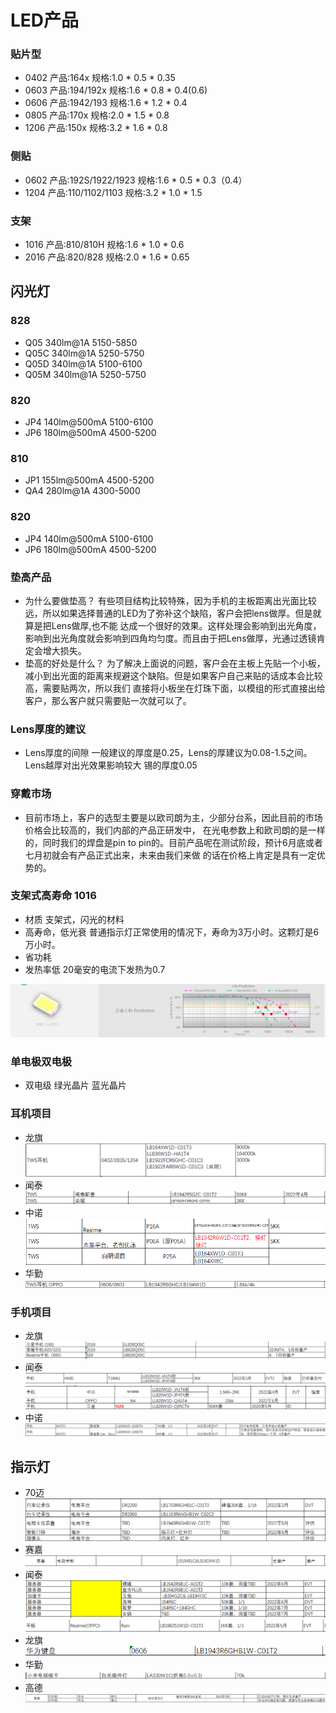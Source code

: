 # LED产品
### 贴片型
- 0402 产品:164x 规格:1.0 * 0.5 * 0.35
- 0603 产品:194/192x 规格:1.6 * 0.8 * 0.4(0.6)
- 0606 产品:1942/193 规格:1.6 * 1.2 * 0.4 
- 0805 产品:170x 规格:2.0 * 1.5 * 0.8
- 1206 产品:150x 规格:3.2 * 1.6 * 0.8 
### 侧贴
- 0602 产品:192S/1922/1923 规格:1.6 * 0.5 * 0.3（0.4）
- 1204 产品:110/1102/1103 规格:3.2 * 1.0 * 1.5

### 支架
- 1016 产品:810/810H 规格:1.6 * 1.0 * 0.6
- 2016 产品:820/828  规格:2.0 * 1.6 * 0.65


## 闪光灯
### 828
- Q05  340lm@1A 5150-5850
- Q05C 340lm@1A 5250-5750
- Q05D 340lm@1A 5100-6100
- Q05M 340lm@1A 5250-5750
### 820
- JP4  140lm@500mA 5100-6100
- JP6  180lm@500mA 4500-5200
### 810
- JP1  155lm@500mA  4500-5200
- QA4  280lm@1A     4300-5000

### 820
- JP4  140lm@500mA   5100-6100
- JP6  180lm@500mA   4500-5200



### 垫高产品
- 为什么要做垫高？
有些项目结构比较特殊，因为手机的主板距离出光面比较远，所以如果选择普通的LED为了弥补这个缺陷，客户会把lens做厚。但是就算是把Lens做厚,也不能
达成一个很好的效果。这样处理会影响到出光角度，影响到出光角度就会影响到四角均匀度。而且由于把Lens做厚，光通过透镜肯定会增大损失。
- 垫高的好处是什么？
为了解决上面说的问题，客户会在主板上先贴一个小板，减小到出光面的距离来规避这个缺陷。但是如果客户自己来贴的话成本会比较高，需要贴两次，所以我们
直接将小板坐在灯珠下面，以模组的形式直接出给客户，那么客户就只需要贴一次就可以了。

### Lens厚度的建议

- Lens厚度的间隙
一般建议的厚度是0.25，Lens的厚建议为0.08-1.5之间。Lens越厚对出光效果影响较大
锡的厚度0.05


### 穿戴市场
- 目前市场上，客户的选型主要是以欧司朗为主，少部分台系，因此目前的市场价格会比较高的，我们内部的产品正研发中，
在光电参数上和欧司朗的是一样的，同时我们的焊盘是pin to pin的。目前产品呢在测试阶段，预计6月底或者七月初就会有产品正式出来，未来由我们来做
的话在价格上肯定是具有一定优势的。

### 支架式高寿命 1016
- 材质
支架式，闪光的材料
- 高寿命，低光衰
普通指示灯正常使用的情况下，寿命为3万小时。这颗灯是6万小时。
- 省功耗
- 发热率低 20毫安的电流下发热为0.7

![img.png](img.png)




### 单电极双电极
- 双电级
绿光晶片 蓝光晶片


### 耳机项目
- 龙旗
![img_4.png](img_4.png)
- 闻泰
![img_3.png](img_3.png)
- 中诺  
![img_1.png](img_1.png)
- 华勤
![img_2.png](img_2.png)

### 手机项目
- 龙旗
![img_6.png](img_6.png)
- 闻泰
![img_7.png](img_7.png)
![img_8.png](img_8.png)
- 中诺
![img_9.png](img_9.png)

## 指示灯
- 70迈
![img_10.png](img_10.png)
- 赛嘉
![img_11.png](img_11.png)
- 闻泰
![img_12.png](img_12.png)
![img_15.png](img_15.png)
- 龙旗
![img_16.png](img_16.png)
- 华勤
![img_13.png](img_13.png)
- 高德
![img_17.png](img_17.png)


